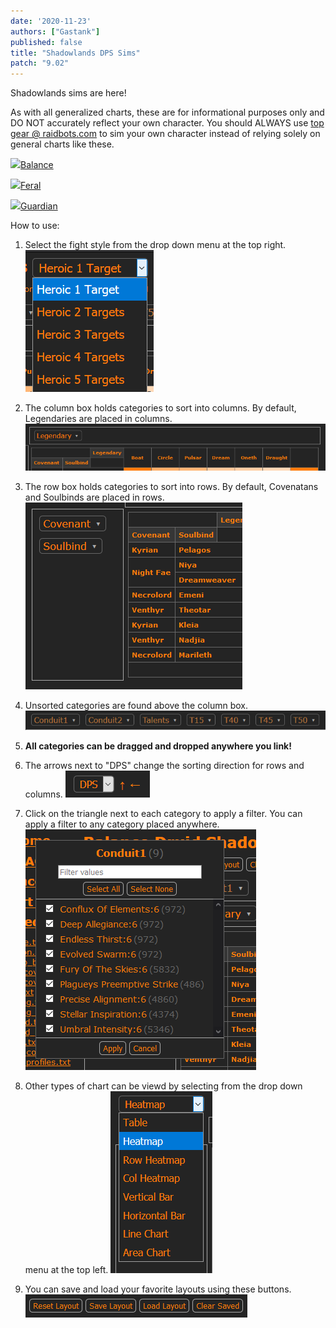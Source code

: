 ```yaml
---
date: '2020-11-23'
authors: ["Gastank"]
published: false
title: "Shadowlands DPS Sims"
patch: "9.02"
---
```


Shadowlands sims are here!

As with all generalized charts, these are for informational purposes only and DO NOT accurately reflect your own character. You should ALWAYS use [top gear @ raidbots.com](https://www.raidbots.com/simbot/topgear) to sim your own character instead of relying solely on general charts like these.

![](/images/icon-balance.jpg)[Balance](https://balance-simc.github.io/Balance-SimC/)

![](/images/icon-feral.jpg)[Feral](/sims/cat)

![](/images/icon-guardian.jpg)[Guardian](/sims/bear)

How to use:

1. Select the fight style from the drop down menu at the top right. ![](/sims/help1.png)

1. The column box holds categories to sort into columns. By default, Legendaries are placed in columns. ![](/sims/help2.png)

1. The row box holds categories to sort into rows. By default, Covenatans and Soulbinds are placed in rows. ![](/sims/help3.png)

1. Unsorted categories are found above the column box. ![](/sims/help4.png)

1. **All categories can be dragged and dropped anywhere you link!**

1. The arrows next to "DPS" change the sorting direction for rows and columns. ![](/sims/help8.png)

1. Click on the triangle next to each category to apply a filter. You can apply a filter to any category placed anywhere. ![](/sims/help5.png)

1. Other types of chart can be viewd by selecting from the drop down menu at the top left. ![](/sims/help6.png)

1. You can save and load your favorite layouts using these buttons. ![](/sims/help7.png)
